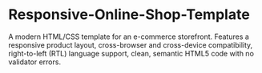 # Responsive-Online-Shop-Template
A modern HTML/CSS template for an e-commerce storefront. Features a responsive product layout, cross-browser and cross-device compatibility, right-to-left (RTL) language support, clean, semantic HTML5 code with no validator errors.
